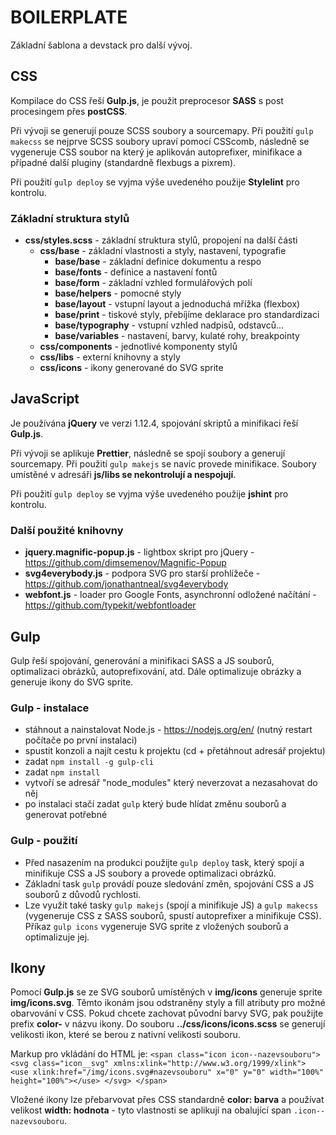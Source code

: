 # BOILERPLATE

Základní šablona a devstack pro další vývoj.


## CSS

Kompilace do CSS řeší **Gulp.js**, je použit preprocesor **SASS** s post procesingem přes **postCSS**.

Při vývoji se generují pouze SCSS soubory a sourcemapy. Při použití `gulp makecss` se nejprve SCSS soubory upraví pomocí CSScomb, následně se vygeneruje CSS soubor na který je aplikován autoprefixer, minifikace a případné další pluginy (standardně flexbugs a pixrem).

Při použití `gulp deploy` se vyjma výše uvedeného použije **Stylelint** pro kontrolu.


### Základní struktura stylů

* **css/styles.scss** - základní struktura stylů, propojení na další části
  * **css/base** - základní vlastnosti a styly, nastavení, typografie
    * **base/base** - základní definice dokumentu a respo
    * **base/fonts** - definice a nastavení fontů
    * **base/form** - základní vzhled formulářových polí
    * **base/helpers** - pomocné styly
    * **base/layout** - vstupní layout a jednoduchá mřížka (flexbox)
    * **base/print** - tiskové styly, přebíjíme deklarace pro standardizaci
    * **base/typography** - vstupní vzhled nadpisů, odstavců...
    * **base/variables** - nastavení, barvy, kulaté rohy, breakpointy
  * **css/components** - jednotlivé komponenty stylů
  * **css/libs** - externí knihovny a styly
  * **css/icons** - ikony generované do SVG sprite


## JavaScript

Je používána **jQuery** ve verzi 1.12.4, spojování skriptů a minifikaci řeší **Gulp.js**.

Při vývoji se aplikuje **Prettier**, následně se spojí soubory a generují sourcemapy. Při použití `gulp makejs` se navíc provede minifikace. Soubory umístěné v adresáři **js/libs se nekontrolují a nespojují**.

Při použití `gulp deploy` se vyjma výše uvedeného použije **jshint** pro kontrolu.

### Další použité knihovny

* **jquery.magnific-popup.js** - lightbox skript pro jQuery - https://github.com/dimsemenov/Magnific-Popup
* **svg4everybody.js** - podpora SVG pro starší prohlížeče - https://github.com/jonathantneal/svg4everybody
* **webfont.js** - loader pro Google Fonts, asynchronní odložené načítání - https://github.com/typekit/webfontloader


## Gulp

Gulp řeší spojování, generování a minifikaci SASS a JS souborů, optimalizaci obrázků, autoprefixování, atd. Dále optimalizuje obrázky a generuje ikony do SVG sprite.

### Gulp - instalace

* stáhnout a nainstalovat Node.js - https://nodejs.org/en/ (nutný restart počítače po první instalaci)
* spustit konzoli a najít cestu k projektu (cd + přetáhnout adresář projektu)
* zadat `npm install -g gulp-cli`
* zadat `npm install`
* vytvoří se adresář "node_modules" který neverzovat a nezasahovat do něj
* po instalaci stačí zadat `gulp` který bude hlídat změnu souborů a generovat potřebné

### Gulp - použití

* Před nasazením na produkci použijte `gulp deploy` task, který spojí a minifikuje CSS a JS soubory a provede optimalizaci obrázků.
* Základní task `gulp` provádí pouze sledování změn, spojování CSS a JS souborů z důvodů rychlosti.
* Lze využít také tasky `gulp makejs` (spojí a minifikuje JS) a `gulp makecss` (vygeneruje CSS z SASS souborů, spustí autoprefixer a minifikuje CSS). Příkaz `gulp icons` vygeneruje SVG sprite z vložených souborů a optimalizuje jej.


## Ikony

Pomocí **Gulp.js** se ze SVG souborů umístěných v **img/icons** generuje sprite **img/icons.svg**. Těmto ikonám jsou odstraněny styly a fill atributy pro možné obarvování v CSS. Pokud chcete zachovat původní barvy SVG, pak použijte prefix **color-** v názvu ikony. Do souboru **../css/icons/icons.scss** se generují velikosti ikon, které se berou z nativní velikosti souboru.

Markup pro vkládání do HTML je:
`<span class="icon icon--nazevsouboru">
  <svg class="icon__svg" xmlns:xlink="http://www.w3.org/1999/xlink">
    <use xlink:href="/img/icons.svg#nazevsouboru" x="0" y="0" width="100%" height="100%"></use>
  </svg>
</span>`

Vložené ikony lze přebarvovat přes CSS standardně **color: barva** a používat velikost **width: hodnota** - tyto vlastnosti se aplikují na obalující span `.icon--nazevsouboru`.
